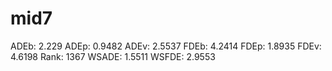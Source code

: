 # mid7

ADEb: 2.229
ADEp: 0.9482
ADEv: 2.5537
FDEb: 4.2414
FDEp: 1.8935
FDEv: 4.6198
Rank: 1367
WSADE: 1.5511
WSFDE: 2.9553